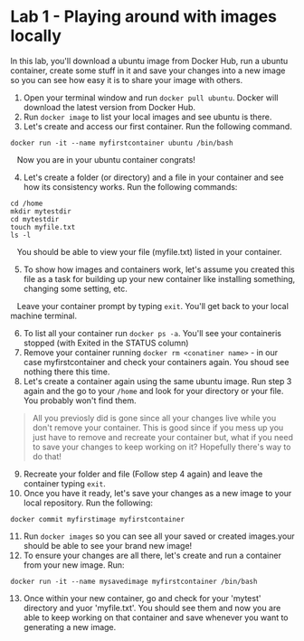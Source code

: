 # Lab 1 - Playing around with images locally

In this lab, you'll download a ubuntu image from Docker Hub, run a ubuntu container, create some stuff in it and save your changes into a new image so you can see how easy it is to share your image with others.

1. Open your terminal window and run `docker pull ubuntu`. Docker will download the latest version from Docker Hub.
2. Run `docker image` to list your local images and see ubuntu is there.
3. Let's create and access our first container. Run the following command.
```
docker run -it --name myfirstcontainer ubuntu /bin/bash
```
&nbsp;&nbsp;&nbsp;Now you are in your ubuntu container congrats!

4. Let's create a folder (or directory) and a file in your container and see how its consistency works. Run the following commands:
```
cd /home
mkdir mytestdir
cd mytestdir
touch myfile.txt
ls -l
```

&nbsp;&nbsp;&nbsp;You should be able to view your file (myfile.txt) listed in your container.

5. To show how images and containers work, let's assume you created this file as a task for building up your new container like installing something, changing some setting, etc.

&nbsp;&nbsp;&nbsp;Leave your container prompt by typing `exit`. You'll get back to your local machine terminal.

6. To list all your container run `docker ps -a`. You'll see your containeris stopped (with Exited in the STATUS column)
7. Remove your container running `docker rm <conatiner name>` - in our case myfirstcontainer and check your containers again. You shoud see nothing there this time.
8. Let's create a container again using the same ubuntu image. Run step 3 again and the go to your `/home` and look for your directory or your file. You probably won't find them.
> All you previosly did is gone since all your changes live while you don't remove your container. This is good since if you mess up you just have to remove and recreate your container but, what if you need to save your changes to keep working on it? Hopefully there's way to do that!
9. Recreate your folder and file (Follow step 4 again) and leave the container typing `exit`.
10. Once you have it ready, let's save your changes as a new image to your local repository. Run the following:
```
docker commit myfirstimage myfirstcontainer
```
11. Run `docker images` so you can see all your saved or created images.your should be able to see your brand new image!
12. To ensure your changes are all there, let's create and run a container from your new image. Run:
```
docker run -it --name mysavedimage myfirstcontainer /bin/bash
```
13. Once within your new container, go and check for your 'mytest' directory and yuor 'myfile.txt'. You should see them and now you are able to keep working on that container and save whenever you want to generating a new image.
